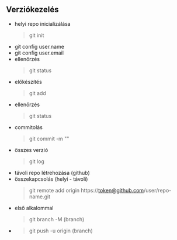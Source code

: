 ## Verziókezelés
- helyi repo inicializálása
    > git init
- git config user.name
- git config user.email
- ellenőrzés
    > git status
- előkészítés
    > git add
- ellenőrzés
    > git status
- commitolás
    > git commit -m ""
- összes verzió
    > git log
- távoli repo létrehozása (github)
- összekapcsolás (helyi - távoli)
    > git remote add origin https://token@github.com/user/repo-name.git
- első alkalommal
    > git branch -M (branch)
- 
    > git push -u origin (branch)